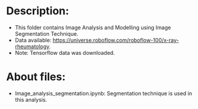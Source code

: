 # Description:
- This folder contains Image Analysis and Modelling using Image Segmentation Technique.
- Data available: https://universe.roboflow.com/roboflow-100/x-ray-rheumatology.
- Note: Tensorflow data was downloaded.

# About files:
- Image_analysis_segmentation.ipynb: Segmentation technique is used in this analysis.
